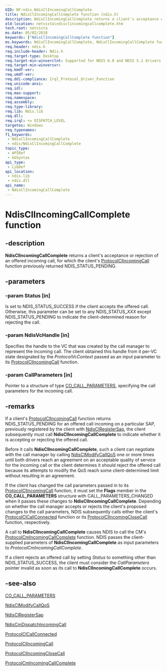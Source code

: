 ```yaml
---
UID: NF:ndis.NdisClIncomingCallComplete
title: NdisClIncomingCallComplete function (ndis.h)
description: NdisClIncomingCallComplete returns a client's acceptance or rejection of an offered incoming call, for which the client's ProtocolClIncomingCall function previously returned NDIS_STATUS_PENDING.
old-location: netvista\ndisclincomingcallcomplete.htm
tech.root: netvista
ms.date: 05/02/2018
keywords: ["NdisClIncomingCallComplete function"]
ms.keywords: NdisClIncomingCallComplete, NdisClIncomingCallComplete function [Network Drivers Starting with Windows Vista], condis_client_ref_93263dd6-f55a-4923-8173-b3617f40353a.xml, ndis/NdisClIncomingCallComplete, netvista.ndisclincomingcallcomplete
req.header: ndis.h
req.include-header: Ndis.h
req.target-type: Desktop
req.target-min-winverclnt: Supported for NDIS 6.0 and NDIS 5.1 drivers (see    NdisClIncomingCallComplete   (NDIS 5.1)) in Windows Vista. Supported for NDIS 5.1 drivers (see    NdisClIncomingCallComplete   (NDIS 5.1)) in Windows XP.
req.target-min-winversvr: 
req.kmdf-ver: 
req.umdf-ver: 
req.ddi-compliance: Irql_Protocol_Driver_Function
req.unicode-ansi: 
req.idl: 
req.max-support: 
req.namespace: 
req.assembly: 
req.type-library: 
req.lib: Ndis.lib
req.dll: 
req.irql: <= DISPATCH_LEVEL
targetos: Windows
req.typenames: 
f1_keywords:
 - NdisClIncomingCallComplete
 - ndis/NdisClIncomingCallComplete
topic_type:
 - APIRef
 - kbSyntax
api_type:
 - LibDef
api_location:
 - ndis.lib
 - ndis.dll
api_name:
 - NdisClIncomingCallComplete
---
```


# NdisClIncomingCallComplete function


## -description

<b>NdisClIncomingCallComplete</b> returns a client's acceptance or rejection of an offered incoming call,
  for which the client's 
  <a href="/windows-hardware/drivers/ddi/ndis/nc-ndis-protocol_cl_incoming_call">ProtocolClIncomingCall</a> function
  previously returned NDIS_STATUS_PENDING.

## -parameters

### -param Status [in]


Is set to NDIS_STATUS_SUCCESS if the client accepts the offered call. Otherwise, this parameter
     can be set to any NDIS_STATUS_<i>XXX</i> except NDIS_STATUS_PENDING to indicate the client-determined reason for rejecting the
     call.

### -param NdisVcHandle [in]


Specifies the handle to the VC that was created by the call manager to represent the incoming
     call. The client obtained this handle from it per-VC state designated by the 
     <i>ProtocolVcContext</i> passed as an input parameter to its 
     <a href="/windows-hardware/drivers/ddi/ndis/nc-ndis-protocol_cl_incoming_call">
     ProtocolClIncomingCall</a> function.

### -param CallParameters [in]


Pointer to a structure of type 
     <a href="/previous-versions/windows/hardware/network/ff545384(v=vs.85)">CO_CALL_PARAMETERS</a>, specifying the call
     parameters for the incoming call.

## -remarks

If a client's 
    <a href="/windows-hardware/drivers/ddi/ndis/nc-ndis-protocol_cl_incoming_call">ProtocolClIncomingCall</a> function
    returns NDIS_STATUS_PENDING for an offered call incoming on a particular SAP, previously registered by
    the client with 
    <a href="/windows-hardware/drivers/ddi/ndis/nf-ndis-ndisclregistersap">NdisClRegisterSap</a>, the client
    subsequently must call 
    <b>NdisClIncomingCallComplete</b> to indicate whether it is accepting or rejecting the offered call.

Before it calls 
    <b>NdisClIncomingCallComplete</b>, such a client can negotiate with the call manager by calling 
    <a href="/windows-hardware/drivers/ddi/ndis/nf-ndis-ndisclmodifycallqos">NdisClModifyCallQoS</a> one or more times
    until both drivers reach an agreement on an acceptable quality of service for the incoming call or the
    client determines it should reject the offered call because its attempts to modify the QoS reach some
    client-determined limit without resulting in an agreement.

If the client has changed the call parameters passed in to its 
    <a href="/previous-versions/windows/hardware/network/ff545384(v=vs.85)">ProtocolClIncomingCall</a> function, it must set
    the 
    <b>Flags</b> member in the 
    <b>CO_CALL_PARAMETERS</b> structure with
    CALL_PARAMETERS_CHANGED when it passes these changes to 
    <b>NdisClIncomingCallComplete</b>. Depending on whether the call manager accepts or rejects the client's
    proposed changes to the call parameters, NDIS subsequently calls either the client's
    <a href="/windows-hardware/drivers/ddi/ndis/nc-ndis-protocol_cl_call_connected">
    ProtocolClCallConnected</a> function or its 
    <a href="/windows-hardware/drivers/ddi/ndis/nc-ndis-protocol_cl_incoming_close_call">
    ProtocolClIncomingCloseCall</a> function, respectively.

A call to 
    <b>NdisClIncomingCallComplete</b> causes NDIS to call the CM's 
    <a href="/windows-hardware/drivers/ddi/ndis/nc-ndis-protocol_cm_incoming_call_complete">
    ProtocolCmIncomingCallComplete</a> function. NDIS passes the client-supplied parameters of 
    <b>NdisClIncomingCallComplete</b> as input parameters to 
    <i>ProtocolCmIncomingCallComplete</i>.

If a client rejects an offered call by setting 
    <i>Status</i> to something other than NDIS_STATUS_SUCCESS, the client must consider the 
    <i>CallParameters</i> pointer invalid as soon as its call to 
    <b>NdisClIncomingCallComplete</b> occurs.

## -see-also

<a href="/previous-versions/windows/hardware/network/ff545384(v=vs.85)">CO_CALL_PARAMETERS</a>



<a href="/windows-hardware/drivers/ddi/ndis/nf-ndis-ndisclmodifycallqos">NdisClModifyCallQoS</a>



<a href="/windows-hardware/drivers/ddi/ndis/nf-ndis-ndisclregistersap">NdisClRegisterSap</a>



<a href="/windows-hardware/drivers/ddi/ndis/nf-ndis-ndiscmdispatchincomingcall">NdisCmDispatchIncomingCall</a>



<a href="/windows-hardware/drivers/ddi/ndis/nc-ndis-protocol_cl_call_connected">ProtocolClCallConnected</a>



<a href="/windows-hardware/drivers/ddi/ndis/nc-ndis-protocol_cl_incoming_call">ProtocolClIncomingCall</a>



<a href="/windows-hardware/drivers/ddi/ndis/nc-ndis-protocol_cl_incoming_close_call">ProtocolClIncomingCloseCall</a>



<a href="/windows-hardware/drivers/ddi/ndis/nc-ndis-protocol_cm_incoming_call_complete">
   ProtocolCmIncomingCallComplete</a>
